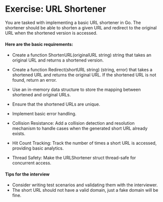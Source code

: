 # **Exercise: URL Shortener**

 You are tasked with implementing a basic URL shortener in Go.
 The shortener should be able to shorten a given URL and redirect to the original URL when the shortened version is accessed.
 

#### Here are the basic requirements:

  - Create a function ShortenURL(originalURL string) string that takes an
   original URL and returns a shortened version.
   
 -  Create a function Redirect(shortURL string) (string, error) that
   takes a shortened URL and returns the original URL. If the shortened
   URL is not found, return an error.   
   - Use an in-memory data structure to store the mapping between
   shortened and original URLs.   
   - Ensure that the shortened URLs are unique.   
   - Implement basic error handling.
   - Collision Resistance: Add a collision detection and resolution mechanism to handle cases when the generated short URL already exists.
   - Hit Count Tracking: Track the number of times a short URL is accessed, providing basic analytics.
   - Thread Safety: Make the URLShortener struct thread-safe for concurrent access.

#### Tips for the interview

- Consider writing test scenarios and validating them with the interviewer.
- The short URL should not have a valid domain, just a fake domain will be fine.
